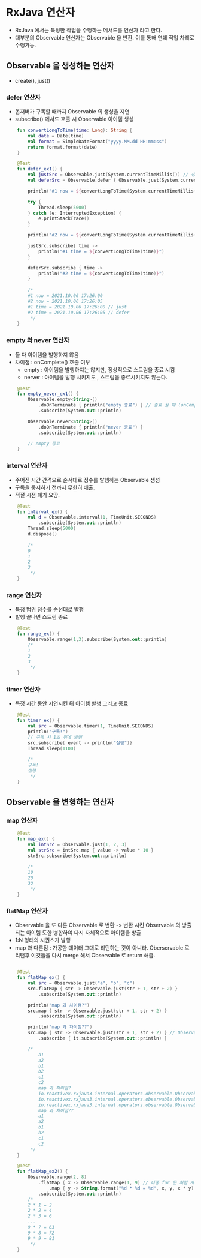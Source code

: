 # RxJava 연산자

- RxJava 에서는 특정한 작업을 수행하는 메서드를 연산자 라고 한다.
- 대부분의 Observable 연산자는 Observable 을 반환. 이를 통해 연쇄 작업 차례로 수행가능.

## Observable 을 생성하는 연산자

- create(), just()

### defer 연산자

- 옵저버가 구독할 때까지 Observable 의 생성을 지연
- subscribe() 메서드 호출 시 Observable 아이템 생성

```kotlin
    fun convertLongToTime(time: Long): String {
        val date = Date(time)
        val format = SimpleDateFormat("yyyy.MM.dd HH:mm:ss")
        return format.format(date)
    }

    @Test
    fun defer_ex1() {
        val justSrc = Observable.just(System.currentTimeMillis()) // 생성 시점 시간을 발행
        val deferSrc = Observable.defer { Observable.just(System.currentTimeMillis()) } // 구독할 때 시간을 발행.

        println("#1 now = ${convertLongToTime(System.currentTimeMillis())}")

        try {
            Thread.sleep(5000)
        } catch (e: InterruptedException) {
            e.printStackTrace()
        }

        println("#2 now = ${convertLongToTime(System.currentTimeMillis())}")

        justSrc.subscribe{ time ->
            println("#1 time = ${convertLongToTime(time)}")
        }

        deferSrc.subscribe { time ->
            println("#2 time = ${convertLongToTime(time)}")
        }
        
        /*
        #1 now = 2021.10.06 17:26:00
        #2 now = 2021.10.06 17:26:05
        #1 time = 2021.10.06 17:26:00 // just
        #2 time = 2021.10.06 17:26:05 // defer
         */
    }
```

### empty 와 never 연산자

- 둘 다 아이템을 발행하지 않음
- 차이점 : onComplete() 호출 여부
    - empty : 아이템을 발행하지는 않지만, 정상적으로 스트림을 종료 시킴
    - nerver : 아이템을 발행 시키지도 , 스트림을 종료시키지도 않는다.

```kotlin
    @Test
    fun empty_never_ex1() {
        Observable.empty<String>()
            .doOnTerminate { println("empty 종료") } // 종료 될 떄 (onComplete 호출 시)
            .subscribe(System.out::println)

        Observable.never<String>()
            .doOnTerminate { println("never 종료") }
            .subscribe(System.out::println)

        // empty 종료
    }
```

### interval 연산자

- 주어진 시간 간격으로 순서대로 정수를 발행하는 Observable 생성
- 구독을 중지하기 전까지 무한히 배출.
- 적절 시점 폐기 요망.

```kotlin
    @Test
    fun interval_ex() {
        val d = Observable.interval(1, TimeUnit.SECONDS)
            .subscribe(System.out::println)
        Thread.sleep(5000)
        d.dispose()
        
        /*
        0
        1
        2
        3
         */
    }
```

### range 연산자

- 특정 범위 정수를 순선대로 발행
- 발행 끝나면 스트림 종료

```kotlin
    @Test
    fun range_ex() {
        Observable.range(1,3).subscribe(System.out::println)
        /*
        1
        2
        3
         */
    }
```

### timer 연산자

- 특정 시간 동안 지연시킨 뒤 아이템 발행 그리고 종료
  
```kotlin
    @Test
    fun timer_ex() {
        val src = Observable.timer(1, TimeUnit.SECONDS)
        println("구독!")
        // 구독 시 1초 뒤에 발행
        src.subscribe{ event -> println("실행")}
        Thread.sleep(1100)
        
        /*
        구독!
        실행
         */
    }
```

## Observable 을 변형하는 연산자

### map 연산자

```kotlin
    @Test
    fun map_ex() {
        val intSrc = Observable.just(1, 2, 3)
        val strSrc = intSrc.map { value -> value * 10 }
        strSrc.subscribe(System.out::println)

        /*
        10
        20
        30
         */
    }
```

### flatMap 연산자

- Observable 을 또 다른 Observable 로 변환 -> 변환 시킨 Observable 의 방출되는 아이템 도한 병합하여 다시 자체적으로 아이템을 방출
- 1:N 형태의 시퀀스가 발행
- map 과 다른점 : 가공한 데이터 그대로 리턴하는 것이 아니라. Oberservable 로 리턴후 이것들을 다시 merge 해서 Observable 로 return 해줌.

```kotlin

    @Test
    fun flatMap_ex() {
        val src = Observable.just("a", "b", "c")
        src.flatMap { str -> Observable.just(str + 1, str + 2) }
            .subscribe(System.out::println)

        println("map 과 차이점?")
        src.map { str -> Observable.just(str + 1, str + 2) }
            .subscribe(System.out::println)

        println("map 과 차이점??")
        src.map { str -> Observable.just(str + 1, str + 2) } // Observable을 리턴.
            .subscribe { it.subscribe(System.out::println) }

        /*
            a1
            a2
            b1
            b2
            c1
            c2
            map 과 차이점?
            io.reactivex.rxjava3.internal.operators.observable.ObservableFromArray@5f49b721
            io.reactivex.rxjava3.internal.operators.observable.ObservableFromArray@488468
            io.reactivex.rxjava3.internal.operators.observable.ObservableFromArray@a7e66aa
            map 과 차이점??
            a1
            a2
            b1
            b2
            c1
            c2
         */
    }
```

```kotlin
    @Test
    fun flatMap_ex2() {
        Observable.range(2, 8)
            .flatMap { x -> Observable.range(1, 9) // 다중 for 문 처럼 사용
                .map { y -> String.format("%d * %d = %d", x, y, x * y) }}
            .subscribe(System.out::println)
        /*
        2 * 1 = 2
        2 * 2 = 4
        2 * 3 = 6
        ...
        9 * 7 = 63
        9 * 8 = 72
        9 * 9 = 81
         */
    }
```